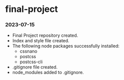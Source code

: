 # final-project

### 2023-07-15
- Final Project repository created.
- Index and style file created.
- The following node packages successfully installed:
    - cssnano
    - postcss
    - postcss-cli
- .gitignore file created.
- node_modules added to .gitignore.
